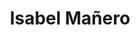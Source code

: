 ---
title: Isabel Mañero  
image: "@assets/docs/the-arcane/mage-schools/portada_pp.jpeg"
content: |
 Bienvenidos a mi web de proyectos. Aquí encontrarás una selección de mis trabajos y desarrollos más recientes.
 

 Últimos proyectos 💻:

 - 📊Data Analytics: Microplásticos y Arrecifes de Coral (Power BI).


 - 🗺️GIS: Incendio de Jarilla 2025: Cálculo del dNBR y Mapas Temáticos con Sentinel-2

 ______________________________________________

 Para ver todos mis proyectos directamente en GitHub, haz clic en el siguiente enlace:💻
button:
  label: Mi portfolio en GitHub
  link: https://github.com/isamanero/MyPortfolio
---
